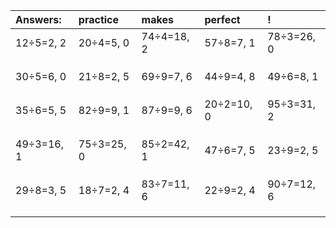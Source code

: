 | Answers: | practice | makes | perfect | ! |
| :--- | :--- | :--- | :--- | :--- |
| 12÷5=2, 2 | 20÷4=5, 0 | 74÷4=18, 2 | 57÷8=7, 1 | 78÷3=26, 0 | 
|   |   |   |   |   | 
|   |   |   |   |   | 
|   |   |   |   |   | 
| 30÷5=6, 0 | 21÷8=2, 5 | 69÷9=7, 6 | 44÷9=4, 8 | 49÷6=8, 1 | 
|   |   |   |   |   | 
|   |   |   |   |   | 
|   |   |   |   |   | 
| 35÷6=5, 5 | 82÷9=9, 1 | 87÷9=9, 6 | 20÷2=10, 0 | 95÷3=31, 2 | 
|   |   |   |   |   | 
|   |   |   |   |   | 
|   |   |   |   |   | 
| 49÷3=16, 1 | 75÷3=25, 0 | 85÷2=42, 1 | 47÷6=7, 5 | 23÷9=2, 5 | 
|   |   |   |   |   | 
|   |   |   |   |   | 
|   |   |   |   |   | 
| 29÷8=3, 5 | 18÷7=2, 4 | 83÷7=11, 6 | 22÷9=2, 4 | 90÷7=12, 6 | 
|   |   |   |   |   | 
|   |   |   |   |   | 
|   |   |   |   |   | 
